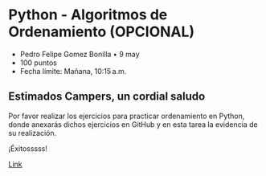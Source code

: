# Python - Algoritmos de Ordenamiento (OPCIONAL)

- Pedro Felipe Gomez Bonilla • 9 may
- 100 puntos
- Fecha límite: Mañana, 10:15 a.m.

## Estimados Campers, un cordial saludo

Por favor realizar los ejercicios para practicar ordenamiento en Python, donde anexarás dichos ejercicios en GitHub y en esta tarea la evidencia de su realización.

¡Éxitosssss!

[Link](https://www.hackerrank.com/domains/algorithms/arrays-and-sorting/page/7)